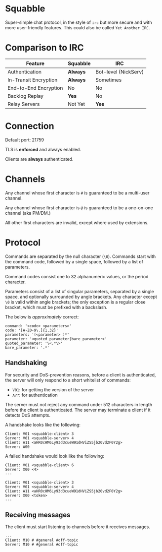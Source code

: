 
# Squabble

Super-simple chat protocol, in the style of `irc` but more secure and with more user-friendly features.
This could also be called `Yet Another IRC`.

# Comparison to IRC

| Feature | Squabble | IRC |
| ------- | -------- | --- |
| Authentication | **Always** | Bot-level (NickServ) |
| In-Transit Encryption | **Always** | Sometimes |
| End-to-End Encryption | No | No |
| Backlog Replay | **Yes** | No |
| Relay Servers | Not Yet | **Yes** |

# Connection

Default port: 21759

TLS is **enforced** and always enabled.

Clients are **always** authenticated.

# Channels

Any channel whose first character is `#` is guaranteed to be a multi-user channel.

Any channel whose first character is `@` is guaranteed to be a one-on-one channel (aka PM/DM.)

All other first characters are invalid, except where used by extensions.

# Protocol

Commands are separated by the null character (`\0`).
Commands start with the command code, followed by a single space, followed by a list of parameters.

Command codes consist one to 32 alphanumeric values, or the period character.

Parameters consist of a list of singular parameters, separated by a single space, and optionally surrounded by angle brackets.
Any character except `\0` is valid within angle brackets; the only exception is a regular close bracket, which must be prefixed with a backslash.

The below is *approximately* correct:

```
command: '<code> <parameters>'
code: '[A-Z0-9\.]{1,32}'
parameters: '(<parameter> )*'
parameter: '<quoted_parameter|bare_parameter>'
quoted_parameter: '\<.*\>'
bare_parameter: '.*'
```

## Handshaking

For security and DoS-prevention reasons, before a client is authenticated, the server will only respond to a short whitelist of commands:

* `V01`: for getting the version of the server
* `A??`: for authentication

The server must not reject any command under 512 characters in length before the client is authenticated.
The server may terminate a client if it detects DoS attempts.

A handshake looks like the following:

```
Client: V01 <squabble-client> 3
Server: V01 <squabble-server> 4
Client: A11 <aHR0cHM6Ly93d3cueW91dHViZS5jb20vd2F0Y2g>
Server: A00
```

A failed handshake would look like the following:

```
Client: V01 <squabble-client> 6
Server: X00 <4>
---
```

```
Client: V01 <squabble-client> 3
Server: V01 <squabble-server> 4
Client: A11 <aHR0cHM6Ly93d3cueW91dHViZS5jb20vd2F0Y2g>
Server: X00 <token>
---
```

## Receiving messages

The client must start listening to channels before it receives messages.

```
...
Client: M10 # #general #off-topic
Server: M10 # #general #off-topic
```

